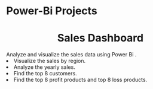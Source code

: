 # Power-Bi Projects
<h1 align="center">Sales Dashboard</h1>
Analyze and visualize the sales data using Power Bi .
<li>Visualize the sales by region.
<li> Analyze the yearly sales.
<li> Find the top 8 customers.
<li> Find the top 8 profit products and top 8 loss products.
